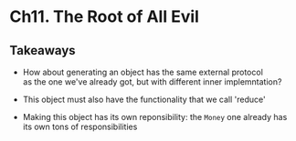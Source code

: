 # Ch11. The Root of All Evil

## Takeaways
- How about generating an object has the same external protocol  
as the one we've already got, but with different inner implemntation?
- This object must also have the functionality that we call 'reduce'

- Making this object has its own reponsibility: 
the `Money` one already has its own tons of responsibilities